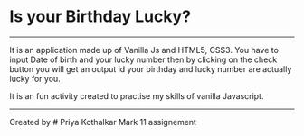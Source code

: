 # Is your Birthday Lucky?

<hr>
It is an application made up of Vanilla Js and HTML5, CSS3.
You have to input Date of birth and your lucky number then 
by clicking on the check button you will get an output id your 
birthday and lucky number are actually lucky for you.

It is an fun activity created to practise my skills of vanilla
Javascript.

<hr>
Created by 
# Priya Kothalkar
 Mark 11 assignement
